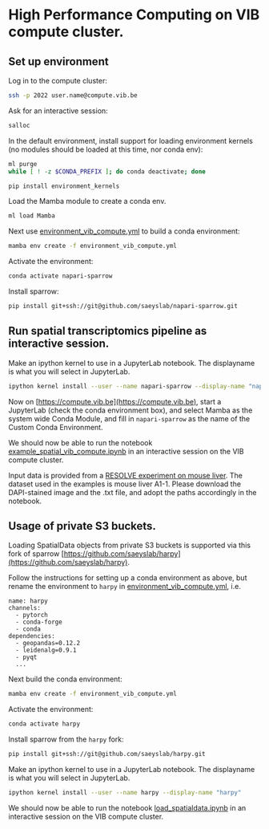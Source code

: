 # High Performance Computing on VIB compute cluster.

## Set up environment

Log in to the compute cluster:

```bash
ssh -p 2022 user.name@compute.vib.be
```

Ask for an interactive session:

```bash
salloc
```

In the default environment, install support for loading environment kernels (no modules should be loaded at this time, nor conda env):

```bash
ml purge
while [ ! -z $CONDA_PREFIX ]; do conda deactivate; done

pip install environment_kernels
```

Load the Mamba module to create a conda env.

```bash
ml load Mamba
```

Next use [environment_vib_compute.yml](../environment_vib_compute.yml) to build a conda environment:

```bash
mamba env create -f environment_vib_compute.yml
```

Activate the environment:

```bash
conda activate napari-sparrow
```

Install sparrow:

```bash
pip install git+ssh://git@github.com/saeyslab/napari-sparrow.git
```

## Run spatial transcriptomics pipeline as interactive session.

Make an ipython kernel to use in a JupyterLab notebook. The displayname is what you will select in JupyterLab.

```bash
ipython kernel install --user --name napari-sparrow --display-name "napari-sparrow"
```

Now on [https://compute.vib.be](https://compute.vib.be), start a JupyterLab (check the conda environment box), and select Mamba as the system wide Conda Module, and fill in `napari-sparrow` as the name of the Custom Conda Environment.

We should now be able to run the notebook [example_spatial_vib_compute.ipynb](../experiments/example_spatial_vib_compute.ipynb) in an interactive session on the VIB compute cluster.

Input data is provided from a [RESOLVE experiment on mouse liver](https://cloud.irc.ugent.be/public/index.php/s/HrXG9WKqjqHBEzS). The dataset used in the examples is mouse liver A1-1. Please download the DAPI-stained image and the .txt file, and adopt the paths accordingly in the notebook.

## Usage of private S3 buckets.

Loading SpatialData objects from private S3 buckets is supported via this fork of sparrow [https://github.com/saeyslab/harpy](https://github.com/saeyslab/harpy).

Follow the instructions for setting up a conda environment as above, but rename the environment to `harpy` in [environment_vib_compute.yml](../environment_vib_compute.yml), i.e.

```
name: harpy
channels:
  - pytorch
  - conda-forge
  - conda
dependencies:
  - geopandas=0.12.2
  - leidenalg=0.9.1
  - pyqt
  ...
```

Next build the conda environment:

```bash
mamba env create -f environment_vib_compute.yml
```

Activate the environment:

```bash
conda activate harpy
```

Install sparrow from the `harpy` fork:

```bash
pip install git+ssh://git@github.com/saeyslab/harpy.git
```

Make an ipython kernel to use in a JupyterLab notebook. The displayname is what you will select in JupyterLab.

```bash
ipython kernel install --user --name harpy --display-name "harpy"
```

We should now be able to run the notebook [load_spatialdata.ipynb](../experiments/load_spatialdata.ipynb) in an interactive session on the VIB compute cluster.
